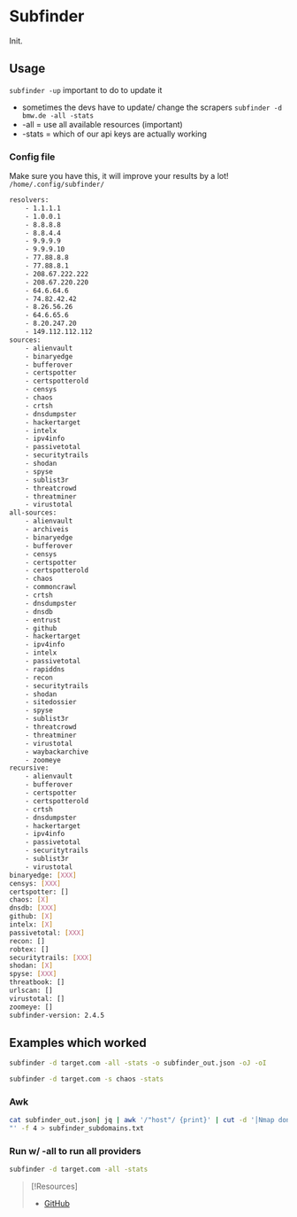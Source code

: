 
# Subfinder
Init.
## Usage
`subfinder -up` important to do to update it
- sometimes the devs have to update/ change the scrapers
`subfinder -d bmw.de -all -stats` 
- -all = use all available resources (important) 
- -stats = which of our api keys are actually working
### Config file
Make sure you have this, it will improve your results by a lot! `/home/.config/subfinder/`
```bash
resolvers:
    - 1.1.1.1
    - 1.0.0.1
    - 8.8.8.8
    - 8.8.4.4
    - 9.9.9.9
    - 9.9.9.10
    - 77.88.8.8
    - 77.88.8.1
    - 208.67.222.222
    - 208.67.220.220
    - 64.6.64.6
    - 74.82.42.42
    - 8.26.56.26
    - 64.6.65.6
    - 8.20.247.20
    - 149.112.112.112
sources:
    - alienvault
    - binaryedge
    - bufferover
    - certspotter
    - certspotterold
    - censys
    - chaos
    - crtsh
    - dnsdumpster
    - hackertarget
    - intelx
    - ipv4info
    - passivetotal
    - securitytrails
    - shodan
    - spyse
    - sublist3r
    - threatcrowd
    - threatminer
    - virustotal
all-sources:
    - alienvault
    - archiveis
    - binaryedge
    - bufferover
    - censys
    - certspotter
    - certspotterold
    - chaos
    - commoncrawl
    - crtsh
    - dnsdumpster
    - dnsdb
    - entrust
    - github
    - hackertarget
    - ipv4info
    - intelx
    - passivetotal
    - rapiddns
    - recon
    - securitytrails
    - shodan
    - sitedossier
    - spyse
    - sublist3r
    - threatcrowd
    - threatminer
    - virustotal
    - waybackarchive
    - zoomeye
recursive:
    - alienvault
    - bufferover
    - certspotter
    - certspotterold
    - crtsh
    - dnsdumpster
    - hackertarget
    - ipv4info
    - passivetotal
    - securitytrails
    - sublist3r
    - virustotal
binaryedge: [XXX]
censys: [XXX]
certspotter: []
chaos: [X]
dnsdb: [XXX]
github: [X]
intelx: [X]
passivetotal: [XXX]
recon: []
robtex: []
securitytrails: [XXX]
shodan: [X]
spyse: [XXX]
threatbook: []
urlscan: []
virustotal: []
zoomeye: []
subfinder-version: 2.4.5
```
## Examples which worked
```bash
subfinder -d target.com -all -stats -o subfinder_out.json -oJ -oI

subfinder -d target.com -s chaos -stats
```
### Awk
```bash
cat subfinder_out.json| jq | awk '/"host"/ {print}' | cut -d '│Nmap done: 1067 IP addresses (1067 hosts up) scanned in 98161.08 seconds
"' -f 4 > subfinder_subdomains.txt
```
### Run w/ -all to run all providers
```bash
subfinder -d target.com -all -stats
```

> [!Resources]
> - [GitHub](https://github.com/projectdiscovery/subfinder?tab=readme-ov-file)